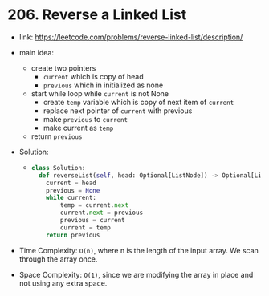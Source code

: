 # 206. Reverse a Linked List

* link: https://leetcode.com/problems/reverse-linked-list/description/
* main idea:
  * create two pointers
    * ```current``` which is copy of head
    * ```previous``` which in initialized as none
  * start while loop while ```current``` is not None
    * create ```temp``` variable which is copy of next item of ```current```
    * replace next pointer of ```current``` with previous
    * make ```previous``` to ```current```
    * make current as ```temp```
  * return ```previous```
* Solution:
  
  * ```python
    class Solution:
      def reverseList(self, head: Optional[ListNode]) -> Optional[ListNode]:
        current = head
        previous = None
        while current:
            temp = current.next
            current.next = previous
            previous = current
            current = temp
        return previous

* Time Complexity: ```O(n)```, where n is the length of the input array. We scan through the array once.
* Space Complexity: ```O(1)```, since we are modifying the array in place and not using any extra space.

